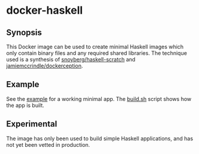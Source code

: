 # docker-haskell

## Synopsis

This Docker image can be used to create minimal Haskell images which only contain binary files and
any required shared libraries. The technique used is a synthesis of
[snoyberg/haskell-scratch](https://github.com/snoyberg/haskell-scratch) and
[jamiemccrindle/dockerception](https://github.com/jamiemccrindle/dockerception).

## Example

See the [example](example/Dockerfile) for a working minimal app. The [build.sh](build.sh#8) script
shows how the app is built.

## Experimental

The image has only been used to build simple Haskell applications, and has not yet been vetted in
production.
